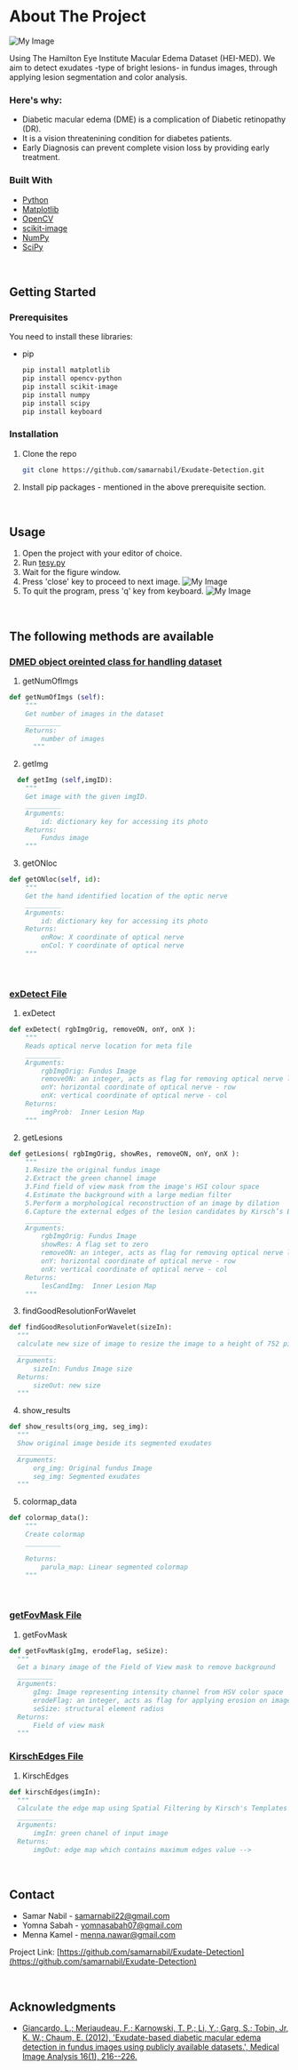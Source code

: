 # About The Project

![My Image](./image-readme/app.png)

Using The Hamilton Eye Institute Macular Edema Dataset (HEI-MED). We aim to detect exudates -type of bright lesions- in fundus images, through applying lesion segmentation and color analysis. 

### Here's why:
* Diabetic macular edema (DME) is a complication of Diabetic retinopathy (DR).
* It is a vision threatenining condition for diabetes patients.
* Early Diagnosis can prevent complete vision loss by providing early treatment.

### Built With

* [Python](https://www.python.org/)
* [Matplotlib](https://matplotlib.org/)
* [OpenCV](https://opencv.org/)
* [scikit-image](https://scikit-image.org/)
* [NumPy](https://numpy.org/)
* [SciPy](https://scipy.org/)  


&nbsp;

## Getting Started

### Prerequisites

You need to install these libraries:
* pip
  ```bash
  pip install matplotlib
  pip install opencv-python
  pip install scikit-image
  pip install numpy
  pip install scipy
  pip install keyboard
  ```

### Installation

1. Clone the repo
   ```bash
   git clone https://github.com/samarnabil/Exudate-Detection.git
   ```
3. Install pip packages - mentioned in the above prerequisite section.

&nbsp;
## Usage

1. Open the project with your editor of choice.
2. Run [tesy.py](test.py)
3. Wait for the figure window.
4. Press 'close' key to proceed to next image.
    ![My Image](./image-readme/arrow.png)
5. To quit the program, press 'q' key from keyboard.
    ![My Image](./image-readme/key.png)

&nbsp;
## The following methods are available

  ### [DMED object oreinted class for handling dataset](misc/Dmed.py)
  1. getNumOfImgs
  ```python
  def getNumOfImgs (self):
      """
      Get number of images in the dataset
      _________
      Returns: 
          number of images
        """
  ```
  2. getImg
  ```python
    def getImg (self,imgID): 
      """
      Get image with the given imgID.
      _________
      Arguments:
          id: dictionary key for accessing its photo
      Returns: 
          Fundus image
      """
  ```
  3. getONloc
  ```python
  def getONloc(self, id):
      """
      Get the hand identified location of the optic nerve
      _________
      Arguments:
          id: dictionary key for accessing its photo
      Returns: 
          onRow: X coordinate of optical nerve
          onCol: Y coordinate of optical nerve
      """
  ```
  &nbsp;
  ### [exDetect File](exDetect.py)
  1. exDetect
  ```python
  def exDetect( rgbImgOrig, removeON, onY, onX ):
      """
      Reads optical nerve location for meta file
      _________
      Arguments:
          rgbImgOrig: Fundus Image
          removeON: an integer, acts as flag for removing optical nerve location
          onY: horizontal coordinate of optical nerve - row
          onX: vertical coordinate of optical nerve - col
      Returns: 
          imgProb:  Inner Lesion Map 
      """
  ```
  2. getLesions
  ```python
  def getLesions( rgbImgOrig, showRes, removeON, onY, onX ):
      """
      1.Resize the original fundus image
      2.Extract the green channel image
      3.Find field of view mask from the image's HSI colour space
      4.Estimate the background with a large median filter
      5.Perform a morphological reconstruction of an image by dilation
      6.Capture the external edges of the lesion candidates by Kirsch’s Edges
      _________
      Arguments:
          rgbImgOrig: Fundus Image
          showRes: A flag set to zero 
          removeON: an integer, acts as flag for removing optical nerve location
          onY: horizontal coordinate of optical nerve - row
          onX: vertical coordinate of optical nerve - col
      Returns: 
          lesCandImg:  Inner Lesion Map
      """
  ```
  3. findGoodResolutionForWavelet
  ```python
  def findGoodResolutionForWavelet(sizeIn):
    """
    calculate new size of image to resize the image to a height of 752 pixels maintaining the original height/width ratio
    _________
    Arguments:
        sizeIn: Fundus Image size
    Returns: 
        sizeOut: new size
    """
  ```
  4. show_results
  ```python
  def show_results(org_img, seg_img):
    """
    Show original image beside its segmented exudates
    _________
    Arguments:
        org_img: Original fundus Image
        seg_img: Segmented exudates
    """
  ```
  5. colormap_data
  ```python
  def colormap_data():
      """
      Create colormap
      _________

      Returns: 
          parula_map: Linear segmented colormap
      """
  ```
  &nbsp;
  ### [getFovMask File](misc/getFovMask.py)
  1. getFovMask
  ```python
  def getFovMask(gImg, erodeFlag, seSize):
    """
    Get a binary image of the Field of View mask to remove background
    _________
    Arguments:
        gImg: Image representing intensity channel from HSV color space
        erodeFlag: an integer, acts as flag for applying erosion on image or not - (0,1)
        seSize: structural element radius
    Returns: 
        Field of view mask
    """
  ```

  ### [KirschEdges File](misc/kirschEdges.py)
  1. KirschEdges
  ```python
  def kirschEdges(imgIn):
    """
    Calculate the edge map using Spatial Filtering by Kirsch's Templates
    _________
    Arguments:
        imgIn: green chanel of input image 
    Returns: 
        imgOut: edge map which contains maximum edges value -->
  ```


&nbsp;
## Contact

* Samar Nabil - samarnabil22@gmail.com 
* Yomna Sabah - yomnasabah07@gmail.com
* Menna Kamel - menna.nawar@gmail.com

Project Link: [https://github.com/samarnabil/Exudate-Detection](https://github.com/samarnabil/Exudate-Detection)


&nbsp;
## Acknowledgments

* [Giancardo, L.; Meriaudeau, F.; Karnowski, T. P.; Li, Y.; Garg, S.; Tobin, Jr, K. W.; Chaum, E. (2012), 'Exudate-based diabetic macular edema detection in fundus images using publicly available datasets.', Medical Image Analysis 16(1), 216--226.](https://www.sciencedirect.com/science/article/abs/pii/S1361841511001010?via%3Dihub)

